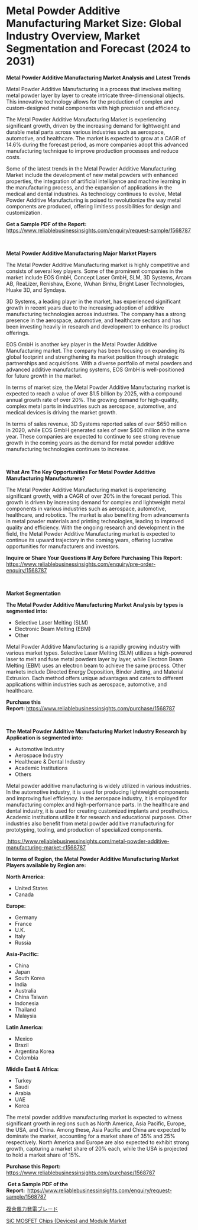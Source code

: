 <p><h1>Metal Powder Additive Manufacturing Market Size: Global Industry Overview, Market Segmentation and Forecast (2024 to 2031)</h1></p><p><strong>Metal Powder Additive Manufacturing Market Analysis and Latest Trends</strong></p>
<p><p>Metal Powder Additive Manufacturing is a process that involves melting metal powder layer by layer to create intricate three-dimensional objects. This innovative technology allows for the production of complex and custom-designed metal components with high precision and efficiency.</p><p>The Metal Powder Additive Manufacturing Market is experiencing significant growth, driven by the increasing demand for lightweight and durable metal parts across various industries such as aerospace, automotive, and healthcare. The market is expected to grow at a CAGR of 14.6% during the forecast period, as more companies adopt this advanced manufacturing technique to improve production processes and reduce costs.</p><p>Some of the latest trends in the Metal Powder Additive Manufacturing Market include the development of new metal powders with enhanced properties, the integration of artificial intelligence and machine learning in the manufacturing process, and the expansion of applications in the medical and dental industries. As technology continues to evolve, Metal Powder Additive Manufacturing is poised to revolutionize the way metal components are produced, offering limitless possibilities for design and customization.</p></p>
<p><strong>Get a Sample PDF of the Report:&nbsp;</strong> <a href="https://www.reliablebusinessinsights.com/enquiry/request-sample/1568787">https://www.reliablebusinessinsights.com/enquiry/request-sample/1568787</a></p>
<p>&nbsp;</p>
<p><strong>Metal Powder Additive Manufacturing Major Market Players</strong></p>
<p><p>The Metal Powder Additive Manufacturing market is highly competitive and consists of several key players. Some of the prominent companies in the market include EOS GmbH, Concept Laser GmbH, SLM, 3D Systems, Arcam AB, ReaLizer, Renishaw, Exone, Wuhan Binhu, Bright Laser Technologies, Huake 3D, and Syndaya.</p><p>3D Systems, a leading player in the market, has experienced significant growth in recent years due to the increasing adoption of additive manufacturing technologies across industries. The company has a strong presence in the aerospace, automotive, and healthcare sectors and has been investing heavily in research and development to enhance its product offerings.</p><p>EOS GmbH is another key player in the Metal Powder Additive Manufacturing market. The company has been focusing on expanding its global footprint and strengthening its market position through strategic partnerships and acquisitions. With a diverse portfolio of metal powders and advanced additive manufacturing systems, EOS GmbH is well-positioned for future growth in the market.</p><p>In terms of market size, the Metal Powder Additive Manufacturing market is expected to reach a value of over $1.5 billion by 2025, with a compound annual growth rate of over 20%. The growing demand for high-quality, complex metal parts in industries such as aerospace, automotive, and medical devices is driving the market growth.</p><p>In terms of sales revenue, 3D Systems reported sales of over $650 million in 2020, while EOS GmbH generated sales of over $400 million in the same year. These companies are expected to continue to see strong revenue growth in the coming years as the demand for metal powder additive manufacturing technologies continues to increase.</p></p>
<p>&nbsp;</p>
<p><strong>What Are The Key Opportunities For Metal Powder Additive Manufacturing Manufacturers?</strong></p>
<p><p>The Metal Powder Additive Manufacturing market is experiencing significant growth, with a CAGR of over 20% in the forecast period. This growth is driven by increasing demand for complex and lightweight metal components in various industries such as aerospace, automotive, healthcare, and robotics. The market is also benefiting from advancements in metal powder materials and printing technologies, leading to improved quality and efficiency. With the ongoing research and development in the field, the Metal Powder Additive Manufacturing market is expected to continue its upward trajectory in the coming years, offering lucrative opportunities for manufacturers and investors.</p></p>
<p><strong>Inquire or Share Your Questions If Any Before Purchasing This Report:</strong> <a href="https://www.reliablebusinessinsights.com/enquiry/pre-order-enquiry/1568787">https://www.reliablebusinessinsights.com/enquiry/pre-order-enquiry/1568787</a></p>
<p>&nbsp;</p>
<p><strong>Market Segmentation</strong></p>
<p><strong>The Metal Powder Additive Manufacturing Market Analysis by types is segmented into:</strong></p>
<p><ul><li>Selective Laser Melting (SLM)</li><li>Electronic Beam Melting (EBM)</li><li>Other</li></ul></p>
<p><p>Metal Powder Additive Manufacturing is a rapidly growing industry with various market types. Selective Laser Melting (SLM) utilizes a high-powered laser to melt and fuse metal powders layer by layer, while Electron Beam Melting (EBM) uses an electron beam to achieve the same process. Other markets include Directed Energy Deposition, Binder Jetting, and Material Extrusion. Each method offers unique advantages and caters to different applications within industries such as aerospace, automotive, and healthcare.</p></p>
<p><strong>Purchase this Report:&nbsp;</strong><a href="https://www.reliablebusinessinsights.com/purchase/1568787">https://www.reliablebusinessinsights.com/purchase/1568787</a></p>
<p>&nbsp;</p>
<p><strong>The Metal Powder Additive Manufacturing Market Industry Research by Application is segmented into:</strong></p>
<p><ul><li>Automotive Industry</li><li>Aerospace Industry</li><li>Healthcare & Dental Industry</li><li>Academic Institutions</li><li>Others</li></ul></p>
<p><p>Metal powder additive manufacturing is widely utilized in various industries. In the automotive industry, it is used for producing lightweight components and improving fuel efficiency. In the aerospace industry, it is employed for manufacturing complex and high-performance parts. In the healthcare and dental industry, it is used for creating customized implants and prosthetics. Academic institutions utilize it for research and educational purposes. Other industries also benefit from metal powder additive manufacturing for prototyping, tooling, and production of specialized components.</p></p>
<p><a href="https://www.reliablebusinessinsights.com/metal-powder-additive-manufacturing-market-r1568787">&nbsp;https://www.reliablebusinessinsights.com/metal-powder-additive-manufacturing-market-r1568787</a></p>
<p><strong>In terms of Region, the Metal Powder Additive Manufacturing Market Players available by Region are:</strong></p>
<p>
    <p> <strong> North America: </strong>
        <ul>
            <li>United States</li>
            <li>Canada</li>
        </ul>
        </p> 
    <p> <strong> Europe: </strong>
        <ul>
            <li>Germany</li>
            <li>France</li>
            <li>U.K.</li>
            <li>Italy</li>
            <li>Russia</li>
        </ul>
        </p> 
    <p> <strong> Asia-Pacific: </strong>
        <ul>
            <li>China</li>
            <li>Japan</li>
            <li>South Korea</li>
            <li>India</li>
            <li>Australia</li>
            <li>China Taiwan</li>
            <li>Indonesia</li>
            <li>Thailand</li>
            <li>Malaysia</li>
        </ul>
        </p> 
    <p> <strong> Latin America: </strong>
        <ul>
            <li>Mexico</li>
            <li>Brazil</li>
            <li>Argentina Korea</li>
            <li>Colombia</li>
        </ul>
        </p> 
    <p> <strong> Middle East & Africa: </strong>
        <ul>
            <li>Turkey</li>
            <li>Saudi</li>
            <li>Arabia</li>
            <li>UAE</li>
            <li>Korea</li>
        </ul>
    </p>
    </p>
<p><p>The metal powder additive manufacturing market is expected to witness significant growth in regions such as North America, Asia Pacific, Europe, the USA, and China. Among these, Asia Pacific and China are expected to dominate the market, accounting for a market share of 35% and 25% respectively. North America and Europe are also expected to exhibit strong growth, capturing a market share of 20% each, while the USA is projected to hold a market share of 15%.</p></p>
<p><strong>Purchase this Report: </strong><a href="https://www.reliablebusinessinsights.com/purchase/1568787">https://www.reliablebusinessinsights.com/purchase/1568787</a></p>
<p>&nbsp;<strong>Get a Sample PDF of the Report:&nbsp;&nbsp;</strong><a href="https://www.reliablebusinessinsights.com/enquiry/request-sample/1568787">https://www.reliablebusinessinsights.com/enquiry/request-sample/1568787</a></p>
<p><strong></strong></p>
<p><p><a href="https://github.com/oqxogxyvqe90775/Market-Research-Report-List-2/blob/main/4943513108363.md">複合風力発電ブレード</a></p><p><a href="https://issuu.com/reportprime-2/docs/sic-mosfet-chips-devices-and-module-market-size-20">SiC MOSFET Chips (Devices) and Module Market</a></p></p>
